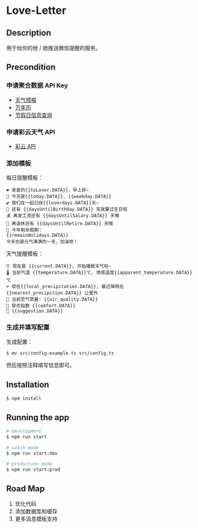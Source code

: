 # Love-Letter

## Description

用于给你的他 / 她推送微信提醒的服务。

## Precondition

### 申请聚合数据 API Key

* [天气预报](https://www.juhe.cn/docs/api/id/73)
* [万年历](https://www.juhe.cn/docs/api/id/73)
* [节假日信息查询](https://www.juhe.cn/docs/api/id/606)

### 申请彩云天气 API

* [彩云 API](https://caiyunapp.com/api/weather)

### 添加模板

每日提醒模板：
```
❤️ 亲爱的{{toLover.DATA}}，早上好~
📆 今天是{{today.DATA}}, {{weekday.DATA}}
💕 我们在一起已经{{loverdays.DATA}}天~
🎂 还有 {{daysUntilBirthday.DATA}} 天就要过生日啦
💰 离发工资还有 {{daysUntilSalary.DATA}} 天嗷
👵 离退休还有 {{daysUntilRetire.DATA}} 天哦
🎊 今年剩余假期：
{{remainHolidays.DATA}}
今天也是元气满满的一天，加油吧！
```

天气提醒模板：
```
⏰ 现在是 {{current.DATA}}, 开始播报天气啦~
🌡 当前气温 {{temperature.DATA}}℃, 体感温度{{apparent_temperature.DATA}}℃
☔️ 现在{{local_precipitation.DATA}}, 最近降雨在{{nearest_precipition.DATA}} 公里外
🌈 当前空气质量: {{air_quality.DATA}}
👕 穿衣指数 {{comfort.DATA}}
🔔 {{suggestion.DATA}}
```

### 生成并填写配置

生成配置：

```bash
$ mv src/config-example.ts src/config.ts
```

然后按照注释填写信息即可。


## Installation

```bash
$ npm install
```

## Running the app

```bash
# development
$ npm run start

# watch mode
$ npm run start:dev

# production mode
$ npm run start:prod
```

## Road Map

1. 优化代码
2. 添加数据库和缓存
3. 更多消息模板支持
